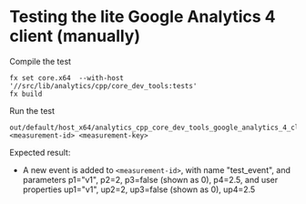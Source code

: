 # Testing the lite Google Analytics 4 client (manually)
Compile the test
```
fx set core.x64  --with-host '//src/lib/analytics/cpp/core_dev_tools:tests'
fx build
```

Run the test
```
out/default/host_x64/analytics_cpp_core_dev_tools_google_analytics_4_client_manualtest <measurement-id> <measurement-key>
```

Expected result:
- A new event is added to `<measurement-id>`, with name "test_event",
  and parameters p1="v1", p2=2, p3=false (shown as 0), p4=2.5,
  and user properties up1="v1", up2=2, up3=false (shown as 0), up4=2.5
